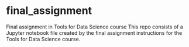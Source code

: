 # final_assignment
Final assignment in Tools for Data Science course
This repo consists of a Jupyter notebook file created by the final assignment instructions for the Tools for Data Science course.
